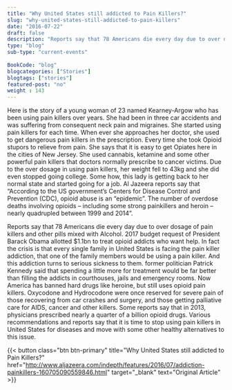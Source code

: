```yaml
--- 
title: "Why United States still addicted to Pain Killers?" 
slug: "why-united-states-still-addicted-to-pain-killers"
date: "2016-07-22" 
draft: false 
description: "Reports say that 78 Americans die every day due to over dosage of pain killers and other pills mixed with Alcohol." 
type: "blog"
sub-type: "current-events" 
 
BookCode: "blog"
blogcategories: ["Stories"]
blogtags: ["stories"]
featured-post: "no"
weight : 143 
---  
```

 Here is the story of a young woman of 23 named Kearney-Argow who has been using pain killers over years. She had been in three car accidents and was suffering from consequent neck pain and migraines. She started using pain killers for each time. When ever she approaches her doctor, she used to get dangerous pain killers in the prescription. Every time she took Opioid stupors to relieve from pain. She says that it is easy to get Opiates here in the cities of New Jersey. She used cannabis, ketamine and some other powerful pain killers that doctors normally prescribe to cancer victims. Due to the over dosage in using pain killers, her weight fell to 43kg and she did even stopped going college. Some how, this lady is getting back to her normal state and started going for a job. Al Jazeera reports say that “According to the US government&#8217;s Centers for Disease Control and Prevention (CDC), opioid abuse is an &#8220;epidemic&#8221;. The number of overdose deaths involving opioids &#8211; including some strong painkillers and heroin &#8211; nearly quadrupled between 1999 and 2014”.

Reports say that 78 Americans die every day due to over dosage of pain killers and other pills mixed with Alcohol. 2017 budget request of President Barack Obama allotted $1.1bn to treat opioid addicts who want help. In fact the crisis is that every single family in United States is facing the pain killer addiction, that one of the family members would be using a pain killer. And this addiction turns to serious sickness to them. former politician Patrick Kennedy said that spending a little more for treatment would be far better than filling the addicts in courthouses, jails and emergency rooms. Now America has banned hard drugs like heroine, but still uses opioid pain killers. Oxycodone and Hydrocodone were once reserved for severe pain of those recovering from car crashes and surgery, and those getting palliative care for AIDS, cancer and other killers. Some reports say that in 2013, physicians prescribed nearly a quarter of a billion opioid drugs. Various recommendations and reports say that it is time to stop using pain killers in United States for diseases and move with some other healthy alternatives to this issue.

{{< button class="btn btn-primary" title="Why United States still addicted to Pain Killers?" href="http://www.aljazeera.com/indepth/features/2016/07/addiction-painkillers-160705090559846.html" target="_blank" text="Original Article" >}}
